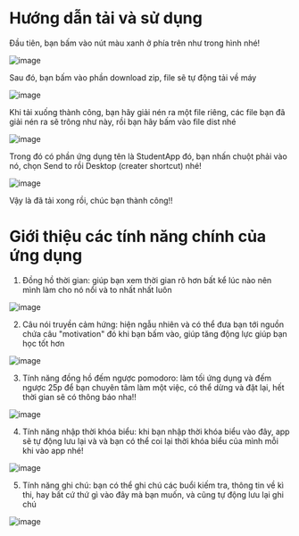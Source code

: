 <h1>Hướng dẫn tải và sử dụng</h1>
Đầu tiên, bạn bấm vào nút màu xanh ở phía trên như trong hình nhé!

![image](https://github.com/user-attachments/assets/57d52e62-52ee-4bae-808b-455beb65a8ca)

Sau đó, bạn bấm vào phần download zip, file sẽ tự động tải về máy

![image](https://github.com/user-attachments/assets/eca0520e-9c6c-490c-9345-1a61349814f7)

Khi tải xuống thành công, bạn hãy giải nén ra một file riêng, các file bạn đã giải nén ra sẽ trông như này, rồi bạn hãy bấm vào file dist nhé

![image](https://github.com/user-attachments/assets/ecb57373-2564-4bff-8146-37fcdd237f2f)

Trong đó có phần ứng dụng tên là StudentApp đó, bạn nhấn chuột phải vào nó, chọn Send to rồi Desktop (creater shortcut) nhé!

![image](https://github.com/user-attachments/assets/47195f67-0562-4d5b-aa7d-ece21fe0ec69)

Vậy là đã tải xong rồi, chúc bạn thành công!!

<h1>Giới thiệu các tính năng chính của ứng dụng</h1>

1. Đồng hồ thời gian: giúp bạn xem thời gian rõ hơn bất kể lúc nào nên mình làm cho nó nổi và to nhất nhất luôn

![image](https://github.com/user-attachments/assets/85e03a0f-78d9-4ef4-ba37-75c13ce95ed6)

2. Câu nói truyền cảm hứng: hiện ngẫu nhiên và có thể đưa bạn tới nguồn chứa câu "motivation" đó khi bạn bấm vào, giúp tăng động lực giúp bạn học tốt hơn

![image](https://github.com/user-attachments/assets/330c5056-35d4-4134-8423-e1aafb2c2eb7)

3. Tính năng đồng hồ đếm ngược pomodoro: làm tối ứng dụng và đếm ngược 25p để bạn chuyên tâm làm một việc, có thể dừng và đặt lại, hết thời gian sẽ có thông báo nha!!

![image](https://github.com/user-attachments/assets/d3ac7d0f-a88b-49d4-9723-d678c6a819cb)

4. Tính năng nhập thời khóa biểu: khi bạn nhập thời khóa biểu vào đây, app sẽ tự động lưu lại và và bạn có thể coi lại thời khóa biểu của mình mỗi khi vào app nhé!

![image](https://github.com/user-attachments/assets/48f57362-fc07-404a-b4d7-40a92ad427ab)

5. Tính năng ghi chú: bạn có thể ghi chú các buổi kiếm tra, thông tin về kì thi, hay bất cứ thứ gì vào đây mà bạn muốn, và cũng tự động lưu lại ghi chú

![image](https://github.com/user-attachments/assets/c8c67fe6-9d80-4e49-af3d-a1e2e8368d41)

